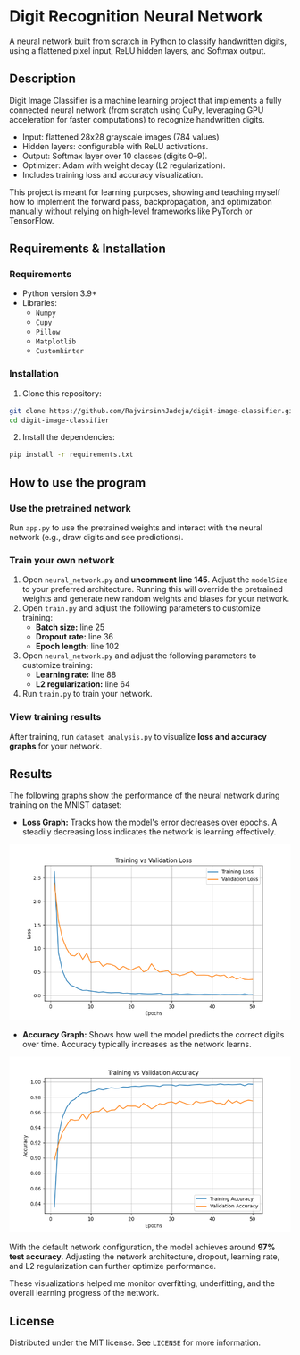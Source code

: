 # Digit Recognition Neural Network
A neural network built from scratch in Python to classify handwritten digits, using a flattened pixel input, ReLU hidden layers, and Softmax output.

## Description
Digit Image Classifier is a machine learning project that implements a fully connected neural network (from scratch using CuPy, leveraging GPU acceleration for faster computations) to recognize handwritten digits.

* Input: flattened 28x28 grayscale images (784 values)
* Hidden layers: configurable with ReLU activations.
* Output: Softmax layer over 10 classes (digits 0–9).
* Optimizer: Adam with weight decay (L2 regularization).
* Includes training loss and accuracy visualization.

This project is meant for learning purposes, showing and teaching myself how to implement the forward pass, backpropagation, and optimization manually without relying on high-level frameworks like PyTorch or TensorFlow.

## Requirements & Installation
### Requirements
* Python version 3.9+
* Libraries:
  * `Numpy`
  * `Cupy`
  * `Pillow`
  * `Matplotlib`
  * `Customkinter`

### Installation
1. Clone this repository:
  ```bash
  git clone https://github.com/RajvirsinhJadeja/digit-image-classifier.git
  cd digit-image-classifier
  ```
2. Install the dependencies:
  ```bash
  pip install -r requirements.txt
  ```

## How to use the program

### Use the pretrained network
Run `app.py` to use the pretrained weights and interact with the neural network (e.g., draw digits and see predictions).

### Train your own network
1. Open `neural_network.py` and **uncomment line 145**. Adjust the `modelSize` to your preferred architecture. Running this will override the pretrained weights and generate new random weights and biases for your network.  
2. Open `train.py` and adjust the following parameters to customize training:
   - **Batch size:** line 25  
   - **Dropout rate:** line 36  
   - **Epoch length:** line 102
3. Open `neural_network.py` and adjust the following parameters to customize training: 
   - **Learning rate:** line 88  
   - **L2 regularization:** line 64  
4. Run `train.py` to train your network.

### View training results
After training, run `dataset_analysis.py` to visualize **loss and accuracy graphs** for your network.

## Results

The following graphs show the performance of the neural network during training on the MNIST dataset:

- **Loss Graph:** Tracks how the model's error decreases over epochs. A steadily decreasing loss indicates the network is learning effectively.

![Loss Graph](data/graphs/loss_graph.png)

- **Accuracy Graph:** Shows how well the model predicts the correct digits over time. Accuracy typically increases as the network learns.

![Accuracy Graph](data/graphs/accuracy_graph.png)

With the default network configuration, the model achieves around **97% test accuracy**. Adjusting the network architecture, dropout, learning rate, and L2 regularization can further optimize performance.

These visualizations helped me monitor overfitting, underfitting, and the overall learning progress of the network.

## License
Distributed under the MIT license. See `LICENSE` for more information.
